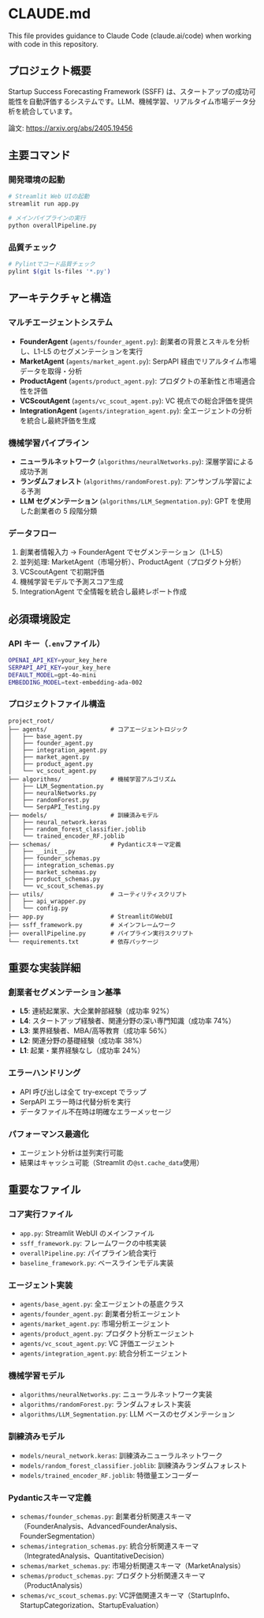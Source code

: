 # CLAUDE.md

This file provides guidance to Claude Code (claude.ai/code) when working with code in this repository.

## プロジェクト概要

Startup Success Forecasting Framework (SSFF) は、スタートアップの成功可能性を自動評価するシステムです。LLM、機械学習、リアルタイム市場データ分析を統合しています。

論文: https://arxiv.org/abs/2405.19456

## 主要コマンド

### 開発環境の起動

```bash
# Streamlit Web UIの起動
streamlit run app.py

# メインパイプラインの実行
python overallPipeline.py

```

### 品質チェック

```bash
# Pylintでコード品質チェック
pylint $(git ls-files '*.py')
```

## アーキテクチャと構造

### マルチエージェントシステム

- **FounderAgent** (`agents/founder_agent.py`): 創業者の背景とスキルを分析し、L1-L5 のセグメンテーションを実行
- **MarketAgent** (`agents/market_agent.py`): SerpAPI 経由でリアルタイム市場データを取得・分析
- **ProductAgent** (`agents/product_agent.py`): プロダクトの革新性と市場適合性を評価
- **VCScoutAgent** (`agents/vc_scout_agent.py`): VC 視点での総合評価を提供
- **IntegrationAgent** (`agents/integration_agent.py`): 全エージェントの分析を統合し最終評価を生成

### 機械学習パイプライン

- **ニューラルネットワーク** (`algorithms/neuralNetworks.py`): 深層学習による成功予測
- **ランダムフォレスト** (`algorithms/randomForest.py`): アンサンブル学習による予測
- **LLM セグメンテーション** (`algorithms/LLM_Segmentation.py`): GPT を使用した創業者の 5 段階分類

### データフロー

1. 創業者情報入力 → FounderAgent でセグメンテーション（L1-L5）
2. 並列処理: MarketAgent（市場分析）、ProductAgent（プロダクト分析）
3. VCScoutAgent で初期評価
4. 機械学習モデルで予測スコア生成
5. IntegrationAgent で全情報を統合し最終レポート作成

## 必須環境設定

### API キー（`.env`ファイル）

```bash
OPENAI_API_KEY=your_key_here
SERPAPI_API_KEY=your_key_here
DEFAULT_MODEL=gpt-4o-mini
EMBEDDING_MODEL=text-embedding-ada-002
```

### プロジェクトファイル構造

```
project_root/
├── agents/                  # コアエージェントロジック
│   ├── base_agent.py
│   ├── founder_agent.py
│   ├── integration_agent.py
│   ├── market_agent.py
│   ├── product_agent.py
│   └── vc_scout_agent.py
├── algorithms/              # 機械学習アルゴリズム
│   ├── LLM_Segmentation.py
│   ├── neuralNetworks.py
│   ├── randomForest.py
│   └── SerpAPI_Testing.py
├── models/                  # 訓練済みモデル
│   ├── neural_network.keras
│   ├── random_forest_classifier.joblib
│   └── trained_encoder_RF.joblib
├── schemas/                 # Pydanticスキーマ定義
│   ├── __init__.py
│   ├── founder_schemas.py
│   ├── integration_schemas.py
│   ├── market_schemas.py
│   ├── product_schemas.py
│   └── vc_scout_schemas.py
├── utils/                   # ユーティリティスクリプト
│   ├── api_wrapper.py
│   └── config.py
├── app.py                   # StreamlitのWebUI
├── ssff_framework.py        # メインフレームワーク
├── overallPipeline.py       # パイプライン実行スクリプト
└── requirements.txt         # 依存パッケージ
```

## 重要な実装詳細

### 創業者セグメンテーション基準

- **L5**: 連続起業家、大企業幹部経験（成功率 92%）
- **L4**: スタートアップ経験者、関連分野の深い専門知識（成功率 74%）
- **L3**: 業界経験者、MBA/高等教育（成功率 56%）
- **L2**: 関連分野の基礎経験（成功率 38%）
- **L1**: 起業・業界経験なし（成功率 24%）

### エラーハンドリング

- API 呼び出しは全て try-except でラップ
- SerpAPI エラー時は代替分析を実行
- データファイル不在時は明確なエラーメッセージ

### パフォーマンス最適化

- エージェント分析は並列実行可能
- 結果はキャッシュ可能（Streamlit の`@st.cache_data`使用）

## 重要なファイル

### コア実行ファイル

- `app.py`: Streamlit WebUI のメインファイル
- `ssff_framework.py`: フレームワークの中核実装
- `overallPipeline.py`: パイプライン統合実行
- `baseline_framework.py`: ベースラインモデル実装

### エージェント実装

- `agents/base_agent.py`: 全エージェントの基底クラス
- `agents/founder_agent.py`: 創業者分析エージェント
- `agents/market_agent.py`: 市場分析エージェント
- `agents/product_agent.py`: プロダクト分析エージェント
- `agents/vc_scout_agent.py`: VC 評価エージェント
- `agents/integration_agent.py`: 統合分析エージェント

### 機械学習モデル

- `algorithms/neuralNetworks.py`: ニューラルネットワーク実装
- `algorithms/randomForest.py`: ランダムフォレスト実装
- `algorithms/LLM_Segmentation.py`: LLM ベースのセグメンテーション

### 訓練済みモデル

- `models/neural_network.keras`: 訓練済みニューラルネットワーク
- `models/random_forest_classifier.joblib`: 訓練済みランダムフォレスト
- `models/trained_encoder_RF.joblib`: 特徴量エンコーダー

### Pydanticスキーマ定義

- `schemas/founder_schemas.py`: 創業者分析関連スキーマ（FounderAnalysis、AdvancedFounderAnalysis、FounderSegmentation）
- `schemas/integration_schemas.py`: 統合分析関連スキーマ（IntegratedAnalysis、QuantitativeDecision）
- `schemas/market_schemas.py`: 市場分析関連スキーマ（MarketAnalysis）
- `schemas/product_schemas.py`: プロダクト分析関連スキーマ（ProductAnalysis）
- `schemas/vc_scout_schemas.py`: VC評価関連スキーマ（StartupInfo、StartupCategorization、StartupEvaluation）
